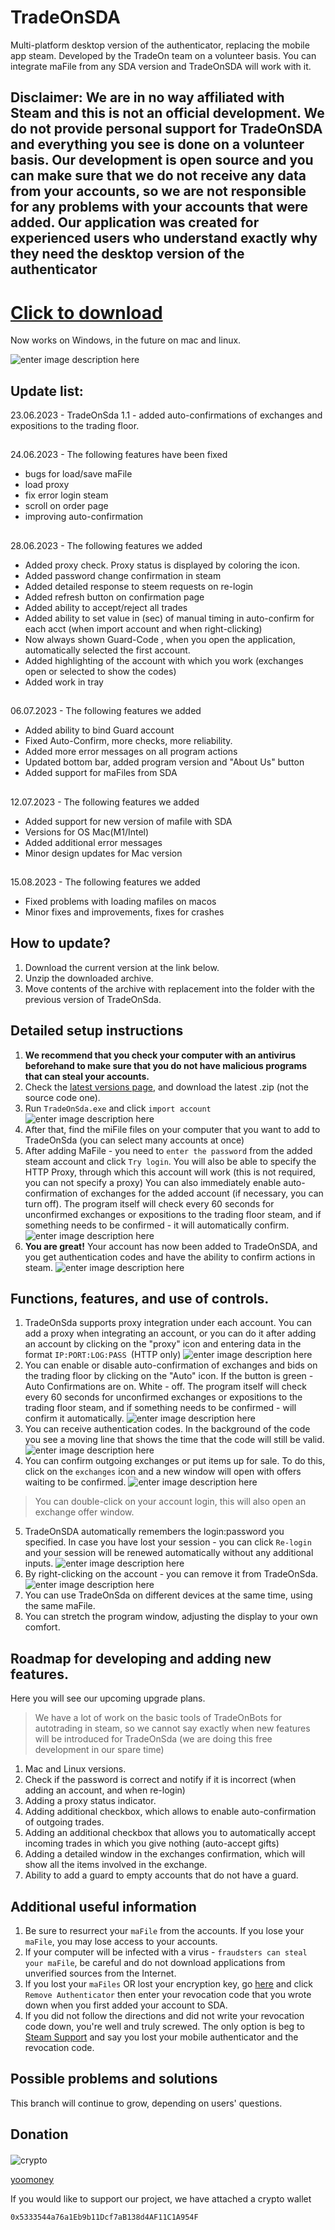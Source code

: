# TradeOnSDA


Multi-platform desktop version of the authenticator, replacing the mobile app steam. Developed by the TradeOn team on a volunteer basis. You can integrate maFile from any SDA version and TradeOnSDA will work with it.
## Disclaimer: We are in no way affiliated with Steam and this is not an official development. We do not provide personal support for TradeOnSDA and everything you see is done on a volunteer basis. Our development is open source and you can make sure that we do not receive any data from your accounts, so we are not responsible for any problems with your accounts that were added. Our application was created for experienced users who understand exactly why they need the desktop version of the authenticator

# [Click to download](https://github.com/TradeOnSolutions/Steam-Desktop-Authenticator/releases/download/release_1_6/TradeOn.SDA_1_6_win.zip)
Now works on Windows, in the future on mac and linux.

![enter image description here](https://sun9-68.userapi.com/impg/LvYPbDvlNLgYQAHeBzy79WT2Ep9cEO3EZFWDPQ/lNxauA6UsgU.jpg?size=807x495&quality=96&sign=dca595a13a43240080942e3c61b5fee7&type=album)

##  Update list:
23.06.2023 - TradeOnSda 1.1 - added auto-confirmations of exchanges and expositions to the trading floor.
##
24.06.2023 - The following features have been fixed
- bugs for load/save maFile
- load proxy
- fix error login steam
- scroll on order page
- improving auto-confirmation
##
28.06.2023 - The following features we added
- Added proxy check. Proxy status is displayed by coloring the icon.
- Added password change confirmation in steam
- Added detailed response to steem requests on re-login
- Added refresh button on confirmation page 
- Added ability to accept/reject all trades
- Added ability to set value in (sec) of manual timing in auto-confirm for each acct (when import account and when right-clicking)
- Now always shown Guard-Code , when you open the application, automatically selected the first account.
- Added highlighting of the account with which you work (exchanges open or selected to show the codes)
- Added work in tray
##
06.07.2023 - The following features we added
- Added ability to bind Guard account
- Fixed Auto-Confirm, more checks, more reliability.
- Added more error messages on all program actions
- Updated bottom bar, added program version and "About Us" button
- Added support for maFiles from SDA
##
12.07.2023 - The following features we added
- Added support for new version of mafile with SDA
- Versions for OS Mac(M1/Intel)
- Added additional error messages
- Minor design updates for Mac version
##
15.08.2023 - The following features we added
- Fixed problems with loading mafiles on macos
- Minor fixes and improvements, fixes for crashes
  
##  How to update?
1. Download the current version at the link below.
2. Unzip the downloaded archive.
3. Move contents of the archive with replacement into the folder with the previous version of TradeOnSda.

## Detailed setup instructions

1. **We recommend that you check your computer with an antivirus beforehand to make sure that you do not have malicious programs that can steal your accounts.**
2. Check the [latest versions page](https://github.com/TradeOnSolutions/Steam-Desktop-Authenticator/releases), and download the latest .zip (not the source code one).
3. Run `TradeOnSda.exe` and click `import account`
   ![enter image description here](https://sun9-79.userapi.com/impg/hLepstRd4cHKVn-IZiYlY7q9kliotiXoZITVrA/8ZbWh-8I7pg.jpg?size=510x451&quality=96&sign=5ba90dfab68cfb3bbdb0a842c516c3f8&type=album)
4. After that, find the miFile files on your computer that you want to add to TradeOnSda (you can select many accounts at once)
5. After adding MaFile - you need to `enter the password` from the added steam account and click `Try login`. You will also be able to specify the HTTP Proxy, through which this account will work (this is not required, you can not specify a proxy)
   You can also immediately enable auto-confirmation of exchanges for the added account (if necessary, you can turn off). The program itself will check every 60 seconds for unconfirmed exchanges or expositions to the trading floor steam, and if something needs to be confirmed - it will automatically confirm.
   ![enter image description here](https://sun9-7.userapi.com/impg/e-yZci2P2_819_WCI61EM8UNWEJa7kTNwNi5kQ/HU1RJoIFX1M.jpg?size=807x593&quality=96&sign=675701da2ce1df5b759fe44307dd0cfc&type=album)
7. **You are great!** Your account has now been added to TradeOnSDA, and you get authentication codes and have the ability to confirm actions in steam.
   ![enter image description here](https://sun9-19.userapi.com/impg/43ilOTK_zYqXpTvXj_8xMhJMH9qZyYgF0VKI0Q/hYGPlwSXkAA.jpg?size=563x854&quality=96&sign=fb88de2ff71bce4e2856a8a244117ace&type=album)


## Functions, features, and use of controls.

1.  TradeOnSda supports proxy integration under each account. You can add a proxy when integrating an account, or you can do it after adding an account by clicking on the "proxy" icon and entering data in the format `IP:PORT:LOG:PASS `(HTTP only)
    ![enter image description here](https://sun9-67.userapi.com/impg/xLxNuuWQsgWxykkVwsvXYSdcMiu5m6xqrfJJew/0GT6yBE_EJ4.jpg?size=807x220&quality=96&sign=6930678d7866b715d1211ad5cc5e68bf&type=album)
2. You can enable or disable auto-confirmation of exchanges and bids on the trading floor by clicking on the "Auto" icon. If the button is green - Auto Confirmations are on. White - off.
   The program itself will check every 60 seconds for unconfirmed exchanges or expositions to the trading floor steam, and if something needs to be confirmed - will confirm it automatically.
   ![enter image description here](https://sun9-38.userapi.com/impg/dTIru05FoU36VWzHbAgCs6cPwfY-68Zozc2RXw/RxTX0q9EPX0.jpg?size=519x316&quality=96&sign=36503d299f80928840c5ed665f8f5f01&type=album)
3.  You can receive authentication codes. In the background of the code you see a moving line that shows the time that the code will still be valid. </br>
    ![enter image description here](https://sun9-12.userapi.com/impg/5NNRhTpk979y6AomTD-DYnlj9VhLvymCZn_AQw/jjUbdkANmas.jpg?size=549x312&quality=96&sign=b698bda314f93542b17ab03348a95858&type=album)
4. You can confirm outgoing exchanges or put items up for sale. To do this, click on the `exchanges` icon and a new window will open with offers waiting to be confirmed.
   ![enter image description here](https://sun9-42.userapi.com/impg/tbr0fk0CbI-u4dpxv2XeDGMhkhVGVfOMDNtPKg/SPscxrzbh8U.jpg?size=807x355&quality=96&sign=5748ad71de0945f42f645b87a53519b2&type=album)
>You can double-click on your account login, this will also open an exchange offer window.
5. TradeOnSDA automatically remembers the login:password you specified. In case you have lost your session - you can click `Re-login` and your session will be renewed automatically without any additional inputs.
   ![enter image description here](https://sun9-53.userapi.com/impg/SDRskio2kx9VPF63y1skPddVbYDs9YqgjmXPow/3gg4CnIgesU.jpg?size=515x338&quality=96&sign=0b1b31e1dd72375d421c10a51a1ea44a&type=album)
6. By right-clicking on the account - you can remove it from TradeOnSda.![enter image description here](https://img2.teletype.in/files/1c/1e/1c1e540b-222d-46e1-97c3-38457c1c4526.png)
7. You can use TradeOnSda on different devices at the same time, using the same maFile.
8. You can stretch the program window, adjusting the display to your own comfort.

## Roadmap for developing and adding new features.

Here you will see our upcoming upgrade plans.
>We have a lot of work on the basic tools of TradeOnBots for autotrading in steam, so we cannot say exactly when new features will be introduced for TradeOnSda (we are doing this free development in our spare time)

1. Mac and Linux versions.
2. Check if the password is correct and notify if it is incorrect (when adding an account, and when re-login)
3. Adding a proxy status indicator.
4. Adding additional checkbox, which allows to enable auto-confirmation of outgoing trades.
5. Adding an additional checkbox that allows you to automatically accept incoming trades in which you give nothing (auto-accept gifts)
6. Adding a detailed window in the exchanges confirmation, which will show all the items involved in the exchange.
7. Ability to add a guard to empty accounts that do not have a guard.

## Additional useful information

1. Be sure to resurrect your `maFile` from the accounts. If you lose your `maFile`, you may lose access to your accounts.
2. If your computer will be infected with a virus - `fraudsters can steal your maFile`, be careful and do not download applications from unverified sources from the Internet.
3. If you lost your `maFiles` OR lost your encryption key, go [here](https://store.steampowered.com/twofactor/manage) and click `Remove Authenticator` then enter your revocation code that you wrote down when you first added your account to SDA.
4. If you did not follow the directions and did not write your revocation code down, you're well and truly screwed. The only option is beg to [Steam Support](https://support.steampowered.com/) and say you lost your mobile authenticator and the revocation code.

## Possible problems and solutions

This branch will continue to grow, depending on users' questions.

## Donation
####
![crypto](https://github.com/Ximi1970/Donate/blob/master/paypal_btn_donateCC_LG_1.gif)

[yoomoney](https://yoomoney.ru/to/410017355954352)

If you would like to support our project, we have attached a crypto wallet

```sh
0x5333544a76a1Eb9b11Dcf7aB138d4AF11C1A954F
```
##
